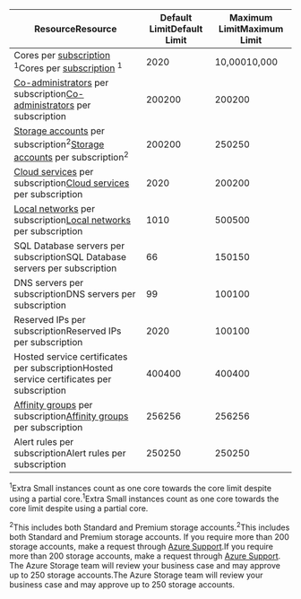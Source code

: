 | <span data-ttu-id="9ec6e-101">Resource</span><span class="sxs-lookup"><span data-stu-id="9ec6e-101">Resource</span></span> | <span data-ttu-id="9ec6e-102">Default Limit</span><span class="sxs-lookup"><span data-stu-id="9ec6e-102">Default Limit</span></span> | <span data-ttu-id="9ec6e-103">Maximum Limit</span><span class="sxs-lookup"><span data-stu-id="9ec6e-103">Maximum Limit</span></span> |
| --- | --- | --- |
| <span data-ttu-id="9ec6e-104">Cores per [subscription](../articles/billing-buy-sign-up-azure-subscription.md) <sup>1</sup></span><span class="sxs-lookup"><span data-stu-id="9ec6e-104">Cores per [subscription](../articles/billing-buy-sign-up-azure-subscription.md) <sup>1</sup></span></span> |<span data-ttu-id="9ec6e-105">20</span><span class="sxs-lookup"><span data-stu-id="9ec6e-105">20</span></span> |<span data-ttu-id="9ec6e-106">10,000</span><span class="sxs-lookup"><span data-stu-id="9ec6e-106">10,000</span></span> |
| <span data-ttu-id="9ec6e-107">[Co-administrators](../articles/billing-add-change-azure-subscription-administrator.md) per subscription</span><span class="sxs-lookup"><span data-stu-id="9ec6e-107">[Co-administrators](../articles/billing-add-change-azure-subscription-administrator.md) per subscription</span></span> |<span data-ttu-id="9ec6e-108">200</span><span class="sxs-lookup"><span data-stu-id="9ec6e-108">200</span></span> |<span data-ttu-id="9ec6e-109">200</span><span class="sxs-lookup"><span data-stu-id="9ec6e-109">200</span></span> |
| <span data-ttu-id="9ec6e-110">[Storage accounts](../articles/storage/storage-create-storage-account.md) per subscription<sup>2</sup></span><span class="sxs-lookup"><span data-stu-id="9ec6e-110">[Storage accounts](../articles/storage/storage-create-storage-account.md) per subscription<sup>2</sup></span></span> |<span data-ttu-id="9ec6e-111">200</span><span class="sxs-lookup"><span data-stu-id="9ec6e-111">200</span></span> |<span data-ttu-id="9ec6e-112">250</span><span class="sxs-lookup"><span data-stu-id="9ec6e-112">250</span></span> |
| <span data-ttu-id="9ec6e-113">[Cloud services](../articles/cloud-services/cloud-services-choose-me.md) per subscription</span><span class="sxs-lookup"><span data-stu-id="9ec6e-113">[Cloud services](../articles/cloud-services/cloud-services-choose-me.md) per subscription</span></span> |<span data-ttu-id="9ec6e-114">20</span><span class="sxs-lookup"><span data-stu-id="9ec6e-114">20</span></span> |<span data-ttu-id="9ec6e-115">200</span><span class="sxs-lookup"><span data-stu-id="9ec6e-115">200</span></span> |
| <span data-ttu-id="9ec6e-116">[Local networks](http://msdn.microsoft.com/library/jj157100.aspx) per subscription</span><span class="sxs-lookup"><span data-stu-id="9ec6e-116">[Local networks](http://msdn.microsoft.com/library/jj157100.aspx) per subscription</span></span> |<span data-ttu-id="9ec6e-117">10</span><span class="sxs-lookup"><span data-stu-id="9ec6e-117">10</span></span> |<span data-ttu-id="9ec6e-118">500</span><span class="sxs-lookup"><span data-stu-id="9ec6e-118">500</span></span> |
| <span data-ttu-id="9ec6e-119">SQL Database servers per subscription</span><span class="sxs-lookup"><span data-stu-id="9ec6e-119">SQL Database servers per subscription</span></span> |<span data-ttu-id="9ec6e-120">6</span><span class="sxs-lookup"><span data-stu-id="9ec6e-120">6</span></span> |<span data-ttu-id="9ec6e-121">150</span><span class="sxs-lookup"><span data-stu-id="9ec6e-121">150</span></span> |
| <span data-ttu-id="9ec6e-122">DNS servers per subscription</span><span class="sxs-lookup"><span data-stu-id="9ec6e-122">DNS servers per subscription</span></span> |<span data-ttu-id="9ec6e-123">9</span><span class="sxs-lookup"><span data-stu-id="9ec6e-123">9</span></span> |<span data-ttu-id="9ec6e-124">100</span><span class="sxs-lookup"><span data-stu-id="9ec6e-124">100</span></span> |
| <span data-ttu-id="9ec6e-125">Reserved IPs per subscription</span><span class="sxs-lookup"><span data-stu-id="9ec6e-125">Reserved IPs per subscription</span></span> |<span data-ttu-id="9ec6e-126">20</span><span class="sxs-lookup"><span data-stu-id="9ec6e-126">20</span></span> |<span data-ttu-id="9ec6e-127">100</span><span class="sxs-lookup"><span data-stu-id="9ec6e-127">100</span></span> |
| <span data-ttu-id="9ec6e-128">Hosted service certificates per subscription</span><span class="sxs-lookup"><span data-stu-id="9ec6e-128">Hosted service certificates per subscription</span></span> |<span data-ttu-id="9ec6e-129">400</span><span class="sxs-lookup"><span data-stu-id="9ec6e-129">400</span></span> |<span data-ttu-id="9ec6e-130">400</span><span class="sxs-lookup"><span data-stu-id="9ec6e-130">400</span></span> |
| <span data-ttu-id="9ec6e-131">[Affinity groups](../articles/virtual-network/virtual-networks-migrate-to-regional-vnet.md) per subscription</span><span class="sxs-lookup"><span data-stu-id="9ec6e-131">[Affinity groups](../articles/virtual-network/virtual-networks-migrate-to-regional-vnet.md) per subscription</span></span> |<span data-ttu-id="9ec6e-132">256</span><span class="sxs-lookup"><span data-stu-id="9ec6e-132">256</span></span> |<span data-ttu-id="9ec6e-133">256</span><span class="sxs-lookup"><span data-stu-id="9ec6e-133">256</span></span> |
| <span data-ttu-id="9ec6e-134">Alert rules per subscription</span><span class="sxs-lookup"><span data-stu-id="9ec6e-134">Alert rules per subscription</span></span> |<span data-ttu-id="9ec6e-135">250</span><span class="sxs-lookup"><span data-stu-id="9ec6e-135">250</span></span> |<span data-ttu-id="9ec6e-136">250</span><span class="sxs-lookup"><span data-stu-id="9ec6e-136">250</span></span> |

<span data-ttu-id="9ec6e-137"><sup>1</sup>Extra Small instances count as one core towards the core limit despite using a partial core.</span><span class="sxs-lookup"><span data-stu-id="9ec6e-137"><sup>1</sup>Extra Small instances count as one core towards the core limit despite using a partial core.</span></span>

<span data-ttu-id="9ec6e-138"><sup>2</sup>This includes both Standard and Premium storage accounts.</span><span class="sxs-lookup"><span data-stu-id="9ec6e-138"><sup>2</sup>This includes both Standard and Premium storage accounts.</span></span> <span data-ttu-id="9ec6e-139">If you require more than 200 storage accounts, make a request through [Azure Support](https://azure.microsoft.com/support/faq/).</span><span class="sxs-lookup"><span data-stu-id="9ec6e-139">If you require more than 200 storage accounts, make a request through [Azure Support](https://azure.microsoft.com/support/faq/).</span></span> <span data-ttu-id="9ec6e-140">The Azure Storage team will review your business case and may approve up to 250 storage accounts.</span><span class="sxs-lookup"><span data-stu-id="9ec6e-140">The Azure Storage team will review your business case and may approve up to 250 storage accounts.</span></span> 

